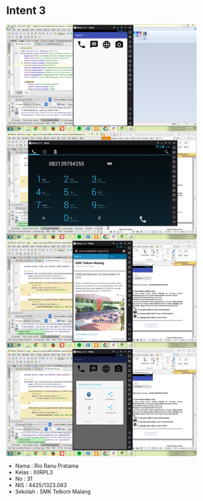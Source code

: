 # Intent 3

![Image](https://github.com/rioranupratama/intent3/blob/master/XIIRPL3%2331%23Intent%23Praktek3%231.jpg)
![Image](https://github.com/rioranupratama/intent3/blob/master/XIIRPL3%2331%23Intent%23Praktek3%232.jpg)
![Image](https://github.com/rioranupratama/intent3/blob/master/XIIRPL3%2331%23Intent%23Praktek3%233.jpg)
![Image](https://github.com/rioranupratama/intent3/blob/master/XIIRPL3%2331%23Intent%23Praktek3%234.jpg)

* Nama    : Rio Ranu Pratama
* Kelas   : XIIRPL3
* No      : 31
* NIS     : 4425/1323.063
* Sekolah : SMK Telkom Malang
